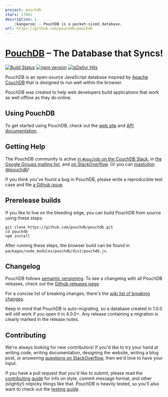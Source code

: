 ```yaml
---
project: pouchdb
stars: 17041
description: |-
    :kangaroo: - PouchDB is a pocket-sized database.
url: https://github.com/pouchdb/pouchdb
---
```


[PouchDB](https://pouchdb.com/) – The Database that Syncs!
=========

[![Build Status](https://github.com/pouchdb/pouchdb/actions/workflows/ci.yml/badge.svg?branch=master)](https://github.com/pouchdb/pouchdb/actions/workflows/ci.yml?query=branch%3Amaster) [![npm version](https://img.shields.io/npm/v/pouchdb.svg)](https://www.npmjs.com/package/pouchdb) [![jsDelivr Hits](https://data.jsdelivr.com/v1/package/npm/pouchdb/badge?style=rounded)](https://www.jsdelivr.com/package/npm/pouchdb)

PouchDB is an open-source JavaScript database inspired by [Apache CouchDB](http://couchdb.apache.org/) that is designed to run well within the browser.

PouchDB was created to help web developers build applications that work as well offline as they do online.

Using PouchDB
-------------

To get started using PouchDB, check out the [web site](https://pouchdb.com) and [API documentation](https://pouchdb.com/api.html).

Getting Help
------------

The PouchDB community is active [in `#pouchdb` on the CouchDB Slack](https://join.slack.com/t/couchdb/shared_invite/zt-fa9zim0j-H04m4o_KcLdWeOxEAcwM8g), in [the Google Groups mailing list](https://groups.google.com/forum/#!forum/pouchdb), and [on StackOverflow](http://stackoverflow.com/questions/tagged/pouchdb). Or you can [mastodon @pouchdb](https://fosstodon.org/@pouchdb)!

If you think you've found a bug in PouchDB, please write a reproducible test case and file [a Github issue](https://github.com/pouchdb/pouchdb/issues).

Prerelease builds
----

If you like to live on the bleeding edge, you can build PouchDB from source using these steps:

    git clone https://github.com/pouchdb/pouchdb.git
    cd pouchdb
    npm install

After running these steps, the browser build can be found in `packages/node_modules/pouchdb/dist/pouchdb.js`.

Changelog
----

PouchDB follows [semantic versioning](http://semver.org/). To see a changelog with all PouchDB releases, check out the [Github releases page](https://github.com/pouchdb/pouchdb/releases).

For a concise list of breaking changes, there's the [wiki list of breaking changes](https://github.com/pouchdb/pouchdb/wiki/Breaking-changes).

Keep in mind that PouchDB is auto-migrating, so a database created in 1.0.0 will still work if you open it in 4.0.0+. Any release containing a migration is clearly marked in the release notes.

Contributing
------------

We're always looking for new contributors! If you'd like to try your hand at writing code, writing documentation, designing the website, writing a blog post, or answering [questions on StackOverflow](http://stackoverflow.com/search?tab=newest&q=pouchdb), then we'd love to have your input.

If you have a pull request that you'd like to submit, please read the [contributing guide](https://github.com/pouchdb/pouchdb/blob/master/CONTRIBUTING.md) for info on style, commit message format, and other (slightly!) nitpicky things like that. PouchDB is heavily tested, so you'll also want to check out the [testing guide](https://github.com/pouchdb/pouchdb/blob/master/TESTING.md).

